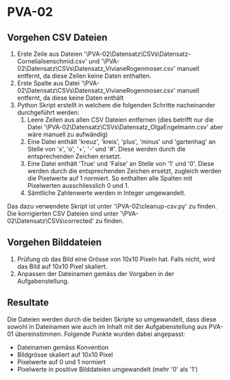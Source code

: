 # PVA-02
## Vorgehen CSV Dateien
1. Erste Zeile aus Dateien '\PVA-02\Datensatz\CSVs\Datensatz-CorneliaIsenschmid.csv' und '\PVA-02\Datensatz\CSVs\Datensatz_VivianeRogenmoser.csv' manuell entfernt, da diese Zeilen keine Daten enthalten.
2. Erste Spalte aus Datei '\PVA-02\Datensatz\CSVs\Datensatz_VivianeRogenmoser.csv' manuell entfernt, da diese keine Daten enthält
3. Python Skript erstellt in welchem die folgenden Schritte nacheinander durchgeführt werden:
   1. Leere Zeilen aus allen CSV Dateien entfernen (dies betrifft nur die Datei '\PVA-02\Datensatz\CSVs\Datensatz_OlgaEngelmann.csv' aber wäre manuell zu aufwändig)
   2. Eine Datei enthält 'kreuz', 'kreis', 'plus', 'minus' und 'gartenhag' an Stelle von 'x', 'o', '+', '-' und '#'. Diese werden durch die entsprechenden Zeichen ersetzt.
   3. Eine Datei enthält 'True' und 'False' an Stelle von '1' und '0'. Diese werden durch die entsprechenden Zeichen ersetzt, zugleich werden die Pixelwerte auf 1 normiert. So enthalten alle Spalten mit Pixelwerten ausschliesslich 0 und 1.
   4. Sämtliche Zahlenwerte werden in Integer umgewandelt.

Das dazu verwendete Skript ist unter '\PVA-02\cleanup-csv.py' zu finden. Die korrigierten CSV Dateien sind unter '\PVA-02\Datensatz\CSVs\corrected' zu finden.

## Vorgehen Bilddateien
1. Prüfung ob das Bild eine Grösse von 10x10 Pixeln hat. Falls nicht, wird das Bild auf 10x10 Pixel skaliert.
2. Anpassen der Dateinamen gemäss der Vorgaben in der Aufgabenstellung.

## Resultate
Die Dateien werden durch die beiden Skripte so umgewandelt, dass diese sowohl in Dateinamen wie auch im Inhalt mit der Aufgabenstellung aus PVA-01 übereinstimmen. Folgende Punkte wurden dabei angepasst:
- Dateinamen gemäss Konvention
- Bildgrösse skaliert auf 10x10 Pixel 
- Pixelwerte auf 0 und 1 normiert
- Pixelwerte in positive Bilddateien umgewandelt (mehr '0' als '1')
